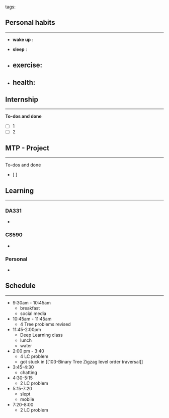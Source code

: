 tags: 
## Personal habits
--- 

- **wake up** :

- **sleep** :

-  **exercise**:
	- 

-  **health**: 
	- 



## Internship 
---
**To-dos and done**
- [ ] 1
- [ ] 2

## MTP - Project
--- 
To-dos and done
- [ ] 



## Learning
---
### DA331
- 

### CS590
- 

### Personal
- 

## Schedule
---
- 9:30am - 10:45am
	- breakfast
	- social media
- 10:45am - 11:45am
	- 4 Tree problems revised
- 11:45-2:00pm
	- Deep Learning class
	- lunch
	- water
- 2:00 pm - 3:40
	- 4 LC problem
	- got stuck in [[103-Binary Tree Zigzag level order traversal]]
- 3:45-4:30
	- chatting
- 4:30-5:15 
	- 2 LC problem
- 5:15-7:20
	- slept
	- mobile
- 7:20-8:00
	- 2 LC problem